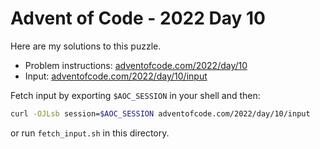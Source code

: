 # Advent of Code - 2022 Day 10
Here are my solutions to this puzzle.

* Problem instructions: [adventofcode.com/2022/day/10](https://adventofcode.com/2022/day/10)
* Input: [adventofcode.com/2022/day/10/input](https://adventofcode.com/2022/day/10/input)

Fetch input by exporting `$AOC_SESSION` in your shell and then:
```bash
curl -OJLsb session=$AOC_SESSION adventofcode.com/2022/day/10/input
```

or run `fetch_input.sh` in this directory.
